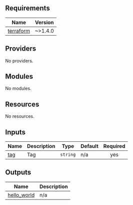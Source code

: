 <!-- BEGIN_TF_DOCS -->
<!-- markdownlint-disable MD041 -->

## Requirements

| Name                                                                     | Version |
| ------------------------------------------------------------------------ | ------- |
| <a name="requirement_terraform"></a> [terraform](#requirement_terraform) | ~>1.4.0 |

## Providers

No providers.

## Modules

No modules.

## Resources

No resources.

## Inputs

| Name                                       | Description | Type     | Default | Required |
| ------------------------------------------ | ----------- | -------- | ------- | :------: |
| <a name="input_tag"></a> [tag](#input_tag) | Tag         | `string` | n/a     |   yes    |

## Outputs

| Name                                                                 | Description |
| -------------------------------------------------------------------- | ----------- |
| <a name="output_hello_world"></a> [hello_world](#output_hello_world) | n/a         |

<!-- END_TF_DOCS -->
